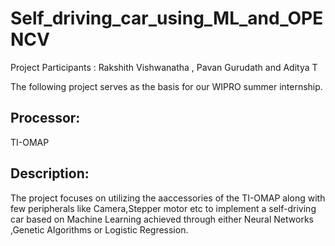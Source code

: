 # Self_driving_car_using_ML_and_OPENCV
Project Participants : Rakshith Vishwanatha , Pavan Gurudath and Aditya T

The following project serves as the basis for our WIPRO summer internship.

Processor: 
-----------------------------------
TI-OMAP 


Description: 
-----------------------------------
The project focuses on utilizing the aaccessories of the TI-OMAP along with few peripherals like
Camera,Stepper motor etc to implement a self-driving car based on Machine Learning achieved through 
either Neural Networks ,Genetic Algorithms or Logistic Regression.
